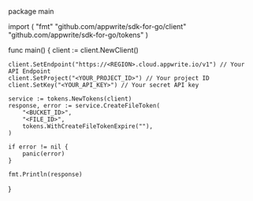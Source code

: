 package main

import (
    "fmt"
    "github.com/appwrite/sdk-for-go/client"
    "github.com/appwrite/sdk-for-go/tokens"
)

func main() {
    client := client.NewClient()

    client.SetEndpoint("https://<REGION>.cloud.appwrite.io/v1") // Your API Endpoint
    client.SetProject("<YOUR_PROJECT_ID>") // Your project ID
    client.SetKey("<YOUR_API_KEY>") // Your secret API key

    service := tokens.NewTokens(client)
    response, error := service.CreateFileToken(
        "<BUCKET_ID>",
        "<FILE_ID>",
        tokens.WithCreateFileTokenExpire(""),
    )

    if error != nil {
        panic(error)
    }

    fmt.Println(response)
}
